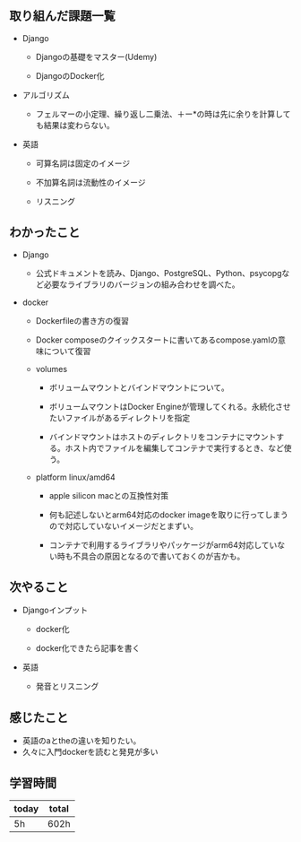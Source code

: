 

## 取り組んだ課題一覧

- Django

   - Djangoの基礎をマスター(Udemy)

   - DjangoのDocker化

- アルゴリズム

   - フェルマーの小定理、繰り返し二乗法、＋ー\*の時は先に余りを計算しても結果は変わらない。

- 英語

   - 可算名詞は固定のイメージ

   - 不加算名詞は流動性のイメージ

   - リスニング

## わかったこと

- Django

   - 公式ドキュメントを読み、Django、PostgreSQL、Python、psycopgなど必要なライブラリのバージョンの組み合わせを調べた。

- docker

   - Dockerfileの書き方の復習

   - Docker composeのクイックスタートに書いてあるcompose.yamlの意味について復習

   - volumes

      - ボリュームマウントとバインドマウントについて。

      - ボリュームマウントはDocker Engineが管理してくれる。永続化させたいファイルがあるディレクトリを指定

      - バインドマウントはホストのディレクトリをコンテナにマウントする。ホスト内でファイルを編集してコンテナで実行するとき、など使う。

   - platform linux/amd64

      - apple silicon macとの互換性対策

      - 何も記述しないとarm64対応のdocker imageを取りに行ってしまうので対応していないイメージだとまずい。

      - コンテナで利用するライブラリやパッケージがarm64対応していない時も不具合の原因となるので書いておくのが吉かも。

## 次やること

- Djangoインプット

   - docker化

   - docker化できたら記事を書く

- 英語

   - 発音とリスニング

## 感じたこと

- 英語のaとtheの違いを知りたい。
- 久々に入門dockerを読むと発見が多い

## 学習時間

| today | total | 
|---|---|
| 5h | 602h | 


